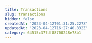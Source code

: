 ```yaml
---
title: Transactions
slug: transactions
hidden: false
createdAt: '2023-04-12T01:31:25.227Z'
updatedAt: '2023-04-12T16:27:40.832Z'
category: 64515c377df88700248e78b1
---
```

